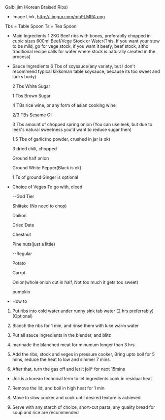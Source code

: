 Galbi jim (Korean Braised Ribs)

* Image Link, http://i.imgur.com/mh9LMRA.png

Tbs = Table Spoon
Ts = Tea Spoon

* Main Ingredients
	1.2KG	Beef ribs with bones, preferablly chopped in cubic sizes
	600ml Beef/Vege Stock or Water(This, If you want your stew to be mild, go for vege stock, if you want it beefy, beef stock, altho traditional recipe calls for water where stock is naturally created in the process)

* Sauce Ingredients	
	6 Tbs of soysauce(any variety, but I don't recommend typical kikkoman table soysauce, because its too sweet and lacks body)
	
	2 Tbs White Sugar
	
	1 Tbs Brown Sugar
	
	4 TBs rice wine, or any form of asian cooking wine
	
	2/3 TBs Sesame Oil
	
	3 Tbs amount of chopped spring onion (You can use leek, but due to leek's natural sweetness you'd want to reduce sugar then) 
	
	1.5 Tbs of garlic(no powder, crushed in jar is ok)
	
	3 dried chili, chopped
	
	Ground half onion
	
	Ground White Pepper(Black is ok)

	1 Ts of ground Ginger is optional

* Choice of Veges To go with, diced
	
	--God Tier
	
	Shiitake (No need to chop)
	
	Daikon
	
	Dried Date
	
	Chestnut
	
	Pine nuts(just a little)
	
	--Regular
	
	Potato
	
	Carrot
	
	Onion(whole onion cut in half, Not too much it gets too sweet)
	
	pumpkin

* How to

1) Put ribs into cold water under runny sink tab water (2 hrs preferrably)(Optional)

2) Blanch the ribs for 1 min, and rinse them with luke warm water

3) Put all sauce ingredients in the blender, and blitz

4) marinade the blanched meat for minumum longer than 3 hrs

5) Add the ribs, stock and veges in pressure cooker, Bring upto boil for 5 mins, reduce the heat to low and simmer 7 mins.

6) After that, turn the gas off and let it joli* for next 15mins

* Joli is a korean technical term to let ingredients cook in residual heat

7) Remove the lid, and boil in high heat for 1 min

8) Move to slow cooker and cook until desired texture is achieved

9) Serve with any starch of choice, short-cut pasta, any quality bread for soup and rice are recommended 
